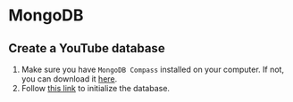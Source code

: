 # MongoDB

## Create a YouTube database
1. Make sure you have `MongoDB Compass` installed on your computer. If not, you can download it [here](https://www.mongodb.com/try/download/compass).
2. Follow [this link](https://github.com/maayanzahavi/WebPart2.git) to initialize the database.
